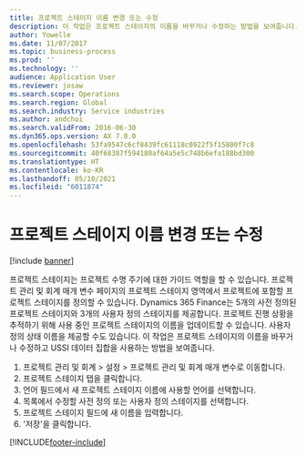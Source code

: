 ```yaml
---
title: 프로젝트 스테이지 이름 변경 또는 수정
description: 이 작업은 프로젝트 스테이지의 이름을 바꾸거나 수정하는 방법을 보여줍니다.
author: Yowelle
ms.date: 11/07/2017
ms.topic: business-process
ms.prod: ''
ms.technology: ''
audience: Application User
ms.reviewer: josaw
ms.search.scope: Operations
ms.search.region: Global
ms.search.industry: Service industries
ms.author: andchoi
ms.search.validFrom: 2016-06-30
ms.dyn365.ops.version: AX 7.0.0
ms.openlocfilehash: 53fa9547c6cf8439fc61118c0922f5f15800f7c8
ms.sourcegitcommit: 40f68387f594180af64a5e5c748b6efa188bd300
ms.translationtype: HT
ms.contentlocale: ko-KR
ms.lasthandoff: 05/10/2021
ms.locfileid: "6011874"
---
```

# <a name="rename-or-modify-a-project-stage"></a>프로젝트 스테이지 이름 변경 또는 수정

[!include [banner](../../includes/banner.md)]

프로젝트 스테이지는 프로젝트 수명 주기에 대한 가이드 역할을 할 수 있습니다. 프로젝트 관리 및 회계 매개 변수 페이지의 프로젝트 스테이지 영역에서 프로젝트에 포함할 프로젝트 스테이지를 정의할 수 있습니다. Dynamics 365 Finance는 5개의 사전 정의된 프로젝트 스테이지와 3개의 사용자 정의 스테이지를 제공합니다. 프로젝트 진행 상황을 추적하기 위해 사용 중인 프로젝트 스테이지의 이름을 업데이트할 수 있습니다. 사용자 정의 상태 이름을 제공할 수도 있습니다. 이 작업은 프로젝트 스테이지의 이름을 바꾸거나 수정하고 USSI 데이터 집합을 사용하는 방법을 보여줍니다.

1. 프로젝트 관리 및 회계 > 설정 > 프로젝트 관리 및 회계 매개 변수로 이동합니다.
2. 프로젝트 스테이지 탭을 클릭합니다.
3. 언어 필드에서 새 프로젝트 스테이지 이름에 사용할 언어를 선택합니다.
4. 목록에서 수정할 사전 정의 또는 사용자 정의 스테이지를 선택합니다. 
5. 프로젝트 스테이지 필드에 새 이름을 입력합니다.
6. '저장'을 클릭합니다.


[!INCLUDE[footer-include](../../includes/footer-banner.md)]